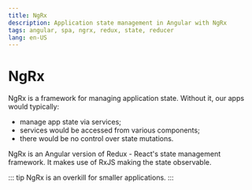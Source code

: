 ```yaml
---
title: NgRx
description: Application state management in Angular with NgRx
tags: angular, spa, ngrx, redux, state, reducer
lang: en-US
---
```


# NgRx

NgRx is a framework for managing application state. Without it, our apps would
typically:

- manage app state via services;
- services would be accessed from various components;
- there would be no control over state mutations.

NgRx is an Angular version of Redux - React's state management framework. It
makes use of RxJS making the state observable.

::: tip
NgRx is an overkill for smaller applications.
:::


